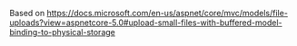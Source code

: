 Based on
https://docs.microsoft.com/en-us/aspnet/core/mvc/models/file-uploads?view=aspnetcore-5.0#upload-small-files-with-buffered-model-binding-to-physical-storage